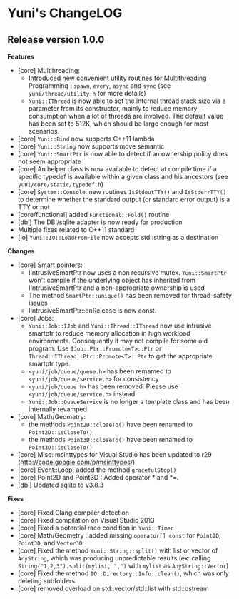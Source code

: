 Yuni's ChangeLOG
================


Release version 1.0.0
---------------------

**Features**

 * [core] Multihreading:
   - Introduced new convenient utility routines for Multithreading Programming :
     `spawn`, `every`, `async` and `sync` (see `yuni/thread/utility.h` for more details)
   - `Yuni::IThread` is now able to set the internal thread stack size via a parameter
     from its constructor, mainly to reduce memory consumption when a lot of threads are involved.
     The default value has been set to 512K, which should be large enough for most scenarios.
 * [core] `Yuni::Bind` now supports C++11 lambda
 * [core] `Yuni::String` now supports move semantic
 * [core] `Yuni::SmartPtr` is now able to detect if an ownership policy does not seem appropriate
 * [core] An helper class is now available to detect at compile time if a specific typedef
   is available within a given class and his ancestors (see `yuni/core/static/typedef.h`)
 * [core] `System::Console`: new routines `IsStdoutTTY()` and `IsStderrTTY()` to determine
   whether the standard output (or standard error output) is a TTY or not
 * [core/functional] added `Functional::Fold()` routine
 * [dbi] The DBI/sqlite adapter is now ready for production
 * Multiple fixes related to C++11 standard
 * [io] `Yuni::IO::LoadFromFile` now accepts std::string as a destination

**Changes**

* [core] Smart pointers:
    - IIntrusiveSmartPtr now uses a non recursive mutex.
      `Yuni::SmartPtr` won't compile if the underlying object has inherited
      from IIntrusiveSmartPtr and a non-appropriate ownership is used
    - The method `SmartPtr::unique()` has been removed for thread-safety issues
    - IIntrusiveSmartPtr::onRelease is now const.
* [core] Jobs:
   - `Yuni::Job::IJob` and `Yuni::Thread::IThread` now use intrusive smartptr
     to reduce memory allocation in high workload environments. Consequently it may not compile
     for some old program. Use `IJob::Ptr::Promote<T>::Ptr` or `Thread::IThread::Ptr::Promote<T>::Ptr`
     to get the appropriate smartptr type.
   - `<yuni/job/queue/queue.h>` has been remamed to `<yuni/job/queue/service.h>` for consistency
   - `<yuni/job/queue.h>` has been removed. Please use `<yuni/job/queue/service.h>` instead
   - `Yuni::Job::QueueService` is no longer a template class and has been
     internally revamped
 * [core] Math/Geometry:
   - the methods `Point2D::closeTo()` have been renamed to `Point2D::isCloseTo()`
   - the methods `Point3D::closeTo()` have been renamed to `Point3D::isCloseTo()`
 * [core] Misc: msinttypes for Visual Studio has been updated to r29 (http://code.google.com/p/msinttypes/)
 * [core] Event::Loop: added the method `gracefulStop()`
 * [core] Point2D and Point3D : Added operator * and *=.
 * [dbi] Updated sqlite to v3.8.3

**Fixes**

 * [core] Fixed Clang compiler detection
 * [core] Fixed compilation on Visual Studio 2013
 * [core] Fixed a potential race condition in `Yuni::Timer`
 * [core] Math/Geometry : added missing `operator[] const` for `Point2D`, `Point3D`, and `Vector3D`.
 * [core] Fixed the method `Yuni::String::split()` with list or vector of `AnyString`,
   which was producing unpredictable results (ex: calling `String("1,2,3").split(mylist, ",")`
   with `mylist` as `AnyString::Vector`)
 * [core] Fixed the method `IO::Directory::Info::clean()`, which was only deleting subfolders
 * [core] removed overload on std::vector/std::list with std::ostream

